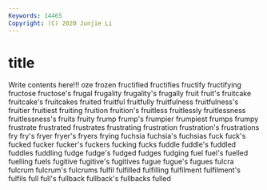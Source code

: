 ```yaml
---
Keywords: 14465
Copyright: (C) 2020 Junjie Li
---
```


# title

Write contents here!!!
oze 
frozen 
fructified
fructifies 
fructify 
fructifying 
fructose 
fructose's 
frugal 
frugality 
frugality's 
frugally 
fruit
fruit's 
fruitcake 
fruitcake's 
fruitcakes 
fruited 
fruitful 
fruitfully 
fruitfulness 
fruitfulness's 
fruitier
fruitiest 
fruiting 
fruition 
fruition's 
fruitless 
fruitlessly 
fruitlessness 
fruitlessness's 
fruits 
fruity
frump 
frump's 
frumpier 
frumpiest 
frumps 
frumpy 
frustrate 
frustrated 
frustrates 
frustrating
frustration 
frustration's 
frustrations 
fry 
fry's 
fryer 
fryer's 
fryers 
frying 
fuchsia
fuchsia's 
fuchsias 
fuck 
fuck's 
fucked 
fucker 
fucker's 
fuckers 
fucking 
fucks
fuddle 
fuddle's 
fuddled 
fuddles 
fuddling 
fudge 
fudge's 
fudged 
fudges 
fudging
fuel 
fuel's 
fuelled 
fuelling 
fuels 
fugitive 
fugitive's 
fugitives 
fugue 
fugue's
fugues 
fulcra 
fulcrum 
fulcrum's 
fulcrums 
fulfil 
fulfilled 
fulfilling 
fulfilment 
fulfilment's
fulfils 
full 
full's 
fullback 
fullback's 
fullbacks 
fulled 
